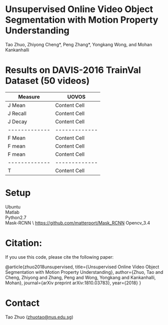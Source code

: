 # Unsupervised Online Video Object Segmentation with Motion Property Understanding
Tao Zhuo, Zhiyong Cheng*, Peng Zhang*, Yongkang Wong, and Mohan Kankanhalli

# Results on DAVIS-2016 TrainVal Dataset (50 videos)

| Measure  | UOVOS |
| ------------- | ------------- |
| J Mean  | Content Cell  |
| J Recall  | Content Cell  |
| J Decay  | Content Cell  |
| ------------- | ------------- |
| F Mean  | Content Cell  |
| F mean  | Content Cell  |
| F mean  | Content Cell  |
| ------------- | ------------- |
| T  | Content Cell  |

# Setup
Ubuntu \
Matlab \
Python2.7 \
Mask-RCNN \ https://github.com/matterport/Mask_RCNN
Opencv_3.4

# Citation:
If you use this code, please cite the following paper:

@article{zhuo2018unsupervised,
  title={Unsupervised Online Video Object Segmentation with Motion Property Understanding},
  author={Zhuo, Tao and Cheng, Zhiyong and Zhang, Peng and Wong, Yongkang and Kankanhalli, Mohan},
  journal={arXiv preprint arXiv:1810.03783},
  year={2018}
}

# Contact
Tao Zhuo (zhuotao@nus.edu.sg)

